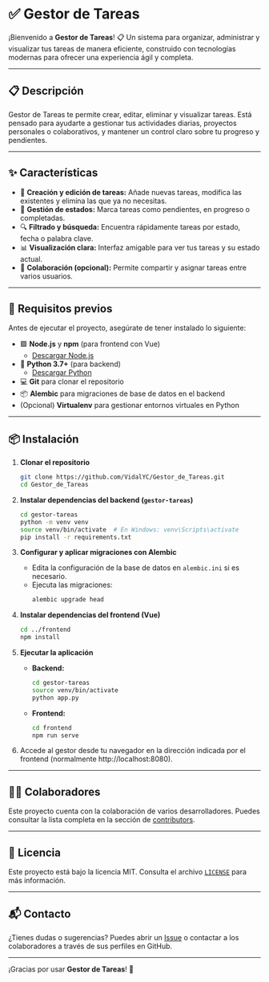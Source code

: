 # ✅ Gestor de Tareas

¡Bienvenido a **Gestor de Tareas**! 📋 Un sistema para organizar, administrar y visualizar tus tareas de manera eficiente, construido con tecnologías modernas para ofrecer una experiencia ágil y completa.

---

## 📋 Descripción

Gestor de Tareas te permite crear, editar, eliminar y visualizar tareas. Está pensado para ayudarte a gestionar tus actividades diarias, proyectos personales o colaborativos, y mantener un control claro sobre tu progreso y pendientes.

---

## ✨ Características

- 📝 **Creación y edición de tareas:** Añade nuevas tareas, modifica las existentes y elimina las que ya no necesitas.
- 📅 **Gestión de estados:** Marca tareas como pendientes, en progreso o completadas.
- 🔍 **Filtrado y búsqueda:** Encuentra rápidamente tareas por estado, fecha o palabra clave.
- 📊 **Visualización clara:** Interfaz amigable para ver tus tareas y su estado actual.
- 👥 **Colaboración (opcional):** Permite compartir y asignar tareas entre varios usuarios.

---

## 🧱 Requisitos previos

Antes de ejecutar el proyecto, asegúrate de tener instalado lo siguiente:

- 🟩 **Node.js** y **npm** (para frontend con Vue)
  - [Descargar Node.js](https://nodejs.org/)
- 🐍 **Python 3.7+** (para backend)
  - [Descargar Python](https://www.python.org/downloads/)
- 💻 **Git** para clonar el repositorio
- 📦 **Alembic** para migraciones de base de datos en el backend
- (Opcional) **Virtualenv** para gestionar entornos virtuales en Python

---

## 📦 Instalación

1. **Clonar el repositorio**

   ```bash
   git clone https://github.com/VidalYC/Gestor_de_Tareas.git
   cd Gestor_de_Tareas
   ```

2. **Instalar dependencias del backend (`gestor-tareas`)**

   ```bash
   cd gestor-tareas
   python -m venv venv
   source venv/bin/activate  # En Windows: venv\Scripts\activate
   pip install -r requirements.txt
   ```

3. **Configurar y aplicar migraciones con Alembic**

   - Edita la configuración de la base de datos en `alembic.ini` si es necesario.
   - Ejecuta las migraciones:
     ```bash
     alembic upgrade head
     ```

4. **Instalar dependencias del frontend (Vue)**

   ```bash
   cd ../frontend
   npm install
   ```

5. **Ejecutar la aplicación**

   - **Backend:**
     ```bash
     cd gestor-tareas
     source venv/bin/activate
     python app.py
     ```
   - **Frontend:**
     ```bash
     cd frontend
     npm run serve
     ```

6. Accede al gestor desde tu navegador en la dirección indicada por el frontend (normalmente http://localhost:8080).

---

## 🧑‍💻 Colaboradores

Este proyecto cuenta con la colaboración de varios desarrolladores. Puedes consultar la lista completa en la sección de [contributors](https://github.com/VidalYC/Gestor_de_Tareas/graphs/contributors).

---

## 📄 Licencia

Este proyecto está bajo la licencia MIT. Consulta el archivo [`LICENSE`](LICENSE) para más información.

---

## 📬 Contacto

¿Tienes dudas o sugerencias? Puedes abrir un [Issue](https://github.com/VidalYC/Gestor_de_Tareas/issues) o contactar a los colaboradores a través de sus perfiles en GitHub.

---

¡Gracias por usar **Gestor de Tareas**! 🎉
